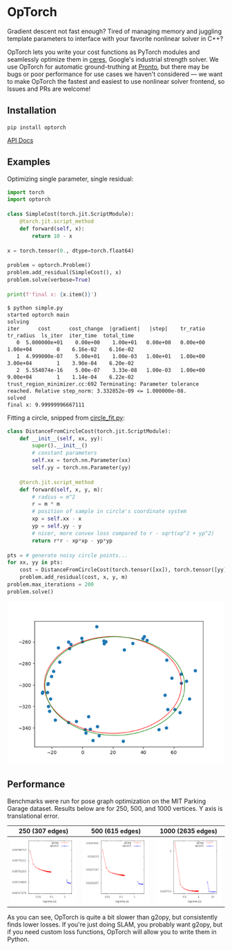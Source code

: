# OpTorch

Gradient descent not fast enough? Tired of managing memory and juggling template parameters to interface with your favorite nonlinear solver in C++?

OpTorch lets you write your cost functions as PyTorch modules and seamlessly optimize them in [ceres](http://ceres-solver.org), Google's industrial strength solver. We use OpTorch for automatic ground-truthing at [Pronto](https://pronto.ai/), but there may be bugs or poor performance for use cases we haven't considered &mdash; we want to make OpTorch the fastest and easiest to use nonlinear solver frontend, so Issues and PRs are welcome!

## Installation

```shell
pip install optorch
```

[API Docs](https://pronto-ai.github.io/optorch/)

## Examples

Optimizing single parameter, single residual:

```python
import torch
import optorch

class SimpleCost(torch.jit.ScriptModule):
    @torch.jit.script_method
    def forward(self, x):
        return 10 - x

x = torch.tensor(0., dtype=torch.float64)

problem = optorch.Problem()
problem.add_residual(SimpleCost(), x)
problem.solve(verbose=True)

print(f'final x: {x.item()}')
```

```console
$ python simple.py
started optorch main
solving
iter      cost      cost_change  |gradient|   |step|    tr_ratio  tr_radius  ls_iter  iter_time  total_time
   0  5.000000e+01    0.00e+00    1.00e+01   0.00e+00   0.00e+00  1.00e+04        0    6.16e-02    6.16e-02
   1  4.999000e-07    5.00e+01    1.00e-03   1.00e+01   1.00e+00  3.00e+04        1    3.90e-04    6.20e-02
   2  5.554074e-16    5.00e-07    3.33e-08   1.00e-03   1.00e+00  9.00e+04        1    1.14e-04    6.22e-02
trust_region_minimizer.cc:692 Terminating: Parameter tolerance reached. Relative step_norm: 3.332852e-09 <= 1.000000e-08.
solved
final x: 9.99999996667111
```

Fitting a circle, snipped from [circle_fit.py](/examples/circle_fit.py):

```python
class DistanceFromCircleCost(torch.jit.ScriptModule):
    def __init__(self, xx, yy):
        super().__init__()
        # constant parameters
        self.xx = torch.nn.Parameter(xx)
        self.yy = torch.nn.Parameter(yy)

    @torch.jit.script_method
    def forward(self, x, y, m):
        # radius = m^2
        r = m * m
        # position of sample in circle's coordinate system
        xp = self.xx - x
        yp = self.yy - y
        # nicer, more convex loss compared to r - sqrt(xp^2 + yp^2)
        return r*r - xp*xp - yp*yp

pts = # generate noisy circle points...
for xx, yy in pts:
    cost = DistanceFromCircleCost(torch.tensor([xx]), torch.tensor([yy]))
    problem.add_residual(cost, x, y, m)
problem.max_iterations = 200
problem.solve()
```

![](/examples/results/circle_fit.png)

## Performance

Benchmarks were run for pose graph optimization on the MIT Parking Garage dataset.
Results below are for 250, 500, and 1000 vertices. Y axis is translational error.

250 (307 edges) | 500 (615 edges) | 1000 (2635 edges)
--- | --- | ---
![](/bench/plot250.png?raw=True) | ![](/bench/plot500.png?raw=True) | ![](/bench/plot1000.png?raw=True)

As you can see, OpTorch is quite a bit slower than g2opy, but consistently finds lower losses.
If you're just doing SLAM, you probably want g2opy, but if you need custom loss functions, OpTorch will
allow you to write them in Python.
